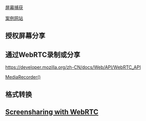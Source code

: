 [屏幕捕获](https://developer.mozilla.org/zh-CN/docs/Web/API/Screen_Capture_API/Using_Screen_Capture)

[案例网站](https://gif-tool.whatthehell.cn/tool/features)

## 授权屏幕分享

## 通过WebRTC录制或分享
https://developer.mozilla.org/zh-CN/docs/Web/API/WebRTC_API

[MediaRecorder()](https://developer.mozilla.org/zh-CN/docs/Web/API/MediaRecorder/MediaRecorder)

## 格式转换

## [Screensharing with WebRTC](https://developers.google.com/web/updates/2012/12/Screensharing-with-WebRTC) 